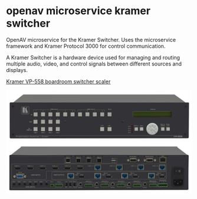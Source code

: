 # openav microservice kramer switcher

OpenAV microservice for the Kramer Switcher.  Uses the microservice framework and Kramer Protocol 3000 for control communication.

A Kramer Switcher is a hardware device used for managing and routing multiple audio, video, and control signals between different sources and displays.

[Kramer VP-558 boardroom switcher scaler](https://www1.kramerav.com/us/product/vp-558)

![](https://github.com/Dartmouth-OpenAV/microservice-kramer-switcher/blob/main/photo.png)
